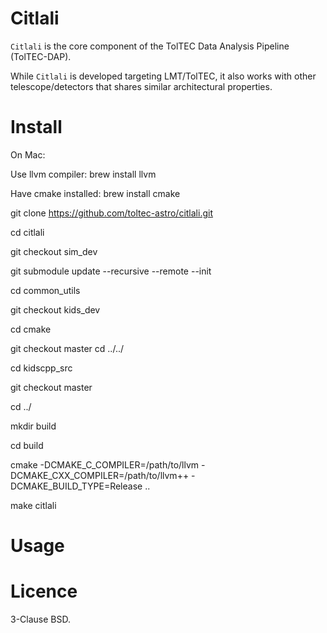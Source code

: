 # Citlali

`Citlali` is the core component of the TolTEC Data Analysis Pipeline
(TolTEC-DAP).


While `Citlali` is developed targeting LMT/TolTEC, it also works with
other telescope/detectors that shares similar architectural properties.


# Install

On Mac:

Use llvm compiler:
brew install llvm

Have cmake installed:
brew install cmake

git clone https://github.com/toltec-astro/citlali.git

cd citlali

git checkout sim_dev

git submodule update --recursive --remote --init

cd common_utils

git checkout kids_dev

cd cmake

git checkout master cd ../../

cd kidscpp_src

git checkout master

cd ../

mkdir build

cd build

cmake -DCMAKE_C_COMPILER=/path/to/llvm -DCMAKE_CXX_COMPILER=/path/to/llvm++ -DCMAKE_BUILD_TYPE=Release ..

make citlali




# Usage

<usage>


# Licence

3-Clause BSD.
